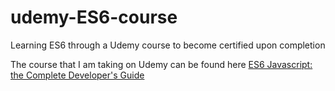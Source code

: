 # udemy-ES6-course
Learning ES6 through a Udemy course to become certified upon completion

The course that I am taking on Udemy can be found here [ES6 Javascript: the Complete Developer's Guide](https://www.udemy.com/javascript-es6-tutorial/learn/v4/overview)
